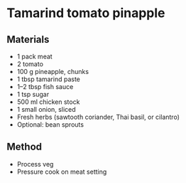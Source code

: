 # Tamarind tomato pinapple
## Materials
* 1 pack meat
* 2 tomato
* 100 g pineapple, chunks
* 1 tbsp tamarind paste
* 1–2 tbsp fish sauce
* 1 tsp sugar
* 500 ml chicken stock
* 1 small onion, sliced
* Fresh herbs (sawtooth coriander, Thai basil, or cilantro)
* Optional: bean sprouts

## Method
* Process veg
* Pressure cook on meat setting
